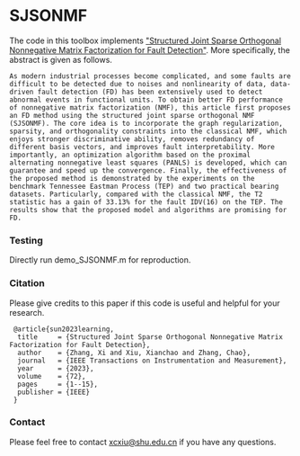 # SJSONMF

The code in this toolbox implements ["Structured Joint Sparse Orthogonal Nonnegative Matrix Factorization for Fault Detection"](https://ieeexplore.ieee.org/document/10036023). More specifically, the abstract is given as follows. 

```As modern industrial processes become complicated, and some faults are difficult to be detected due to noises and nonlinearity of data, data-driven fault detection (FD) has been extensively used to detect abnormal events in functional units. To obtain better FD performance of nonnegative matrix factorization (NMF), this article first proposes an FD method using the structured joint sparse orthogonal NMF (SJSONMF). The core idea is to incorporate the graph regularization, sparsity, and orthogonality constraints into the classical NMF, which enjoys stronger discriminative ability, removes redundancy of different basis vectors, and improves fault interpretability. More importantly, an optimization algorithm based on the proximal alternating nonnegative least squares (PANLS) is developed, which can guarantee and speed up the convergence. Finally, the effectiveness of the proposed method is demonstrated by the experiments on the benchmark Tennessee Eastman Process (TEP) and two practical bearing datasets. Particularly, compared with the classical NMF, the T2 statistic has a gain of 33.13% for the fault IDV(16) on the TEP. The results show that the proposed model and algorithms are promising for FD.```




### Testing

Directly run demo_SJSONMF.m for reproduction.

### Citation
Please give credits to this paper if this code is useful and helpful for your research.

     @article{sun2023learning,
      title     = {Structured Joint Sparse Orthogonal Nonnegative Matrix Factorization for Fault Detection},
      author    = {Zhang, Xi and Xiu, Xianchao and Zhang, Chao},
      journal   = {IEEE Transactions on Instrumentation and Measurement},
      year      = {2023},
      volume    = {72},
      pages     = {1--15},
      publisher = {IEEE}
     }


### Contact 
Please feel free to contact xcxiu@shu.edu.cn if you have any questions.











